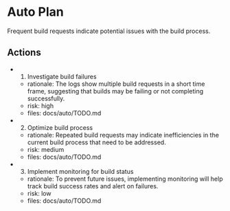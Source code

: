 # Auto Plan

Frequent build requests indicate potential issues with the build process.

## Actions
- 1. Investigate build failures
  - rationale: The logs show multiple build requests in a short time frame, suggesting that builds may be failing or not completing successfully.
  - risk: high
  - files: docs/auto/TODO.md
- 2. Optimize build process
  - rationale: Repeated build requests may indicate inefficiencies in the current build process that need to be addressed.
  - risk: medium
  - files: docs/auto/TODO.md
- 3. Implement monitoring for build status
  - rationale: To prevent future issues, implementing monitoring will help track build success rates and alert on failures.
  - risk: low
  - files: docs/auto/TODO.md